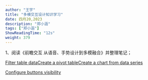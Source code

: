 ```yaml
---
author: "王宇"
title: "多模交互设计知识学习"
date: 四月20,2023
description: "郑小涵"
tags: ["郑小涵"]
ShowReadingTime: "12s"
weight: 379
---
```

1、阅读《前瞻交互 从语音、手势设计到多模融合》并整理笔记；

[Filter table data](#)[Create a pivot table](#)[Create a chart from data series](#)

[Configure buttons visibility](/users/tfac-settings.action)